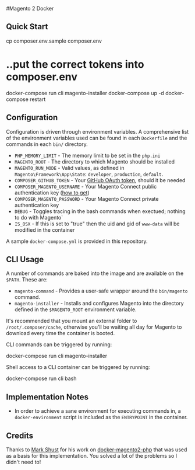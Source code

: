 #Magento 2 Docker

## Quick Start

  cp composer.env.sample composer.env
  # ..put the correct tokens into composer.env

  docker-compose run cli magento-installer
  docker-compose up -d
  docker-compose restart

## Configuration

Configuration is driven through environment variables.  A comprehensive list of the environment variables used can be found in each `Dockerfile` and the commands in each `bin/` directory.

* `PHP_MEMORY_LIMIT` - The memory limit to be set in the `php.ini`
* `MAGENTO_ROOT` - The directory to which Magento should be installed
* `MAGENTO_RUN_MODE` - Valid values, as defined in `Magento\Framework\App\State`: `developer`, `production`, `default`.
* `COMPOSER_GITHUB_TOKEN` - Your [GitHub OAuth token](https://getcomposer.org/doc/articles/troubleshooting.md#api-rate-limit-and-oauth-tokens), should it be needed
* `COMPOSER_MAGENTO_USERNAME` - Your Magento Connect public authentication key ([how to get](http://devdocs.magento.com/guides/v2.0/install-gde/prereq/connect-auth.html))
* `COMPOSER_MAGENTO_PASSWORD` - Your Magento Connect private authentication key
* `DEBUG` - Toggles tracing in the bash commands when exectued; nothing to do with Magento`
* `IS_OSX` - If this is set to "true" then the uid and gid of `www-data` will be modified in the container

A sample `docker-compose.yml` is provided in this repository.

## CLI Usage

A number of commands are baked into the image and are available on the `$PATH`. These are:

* `magento-command` - Provides a user-safe wrapper around the `bin/magento` command.
* `magento-installer` - Installs and configures Magento into the directory defined in the `$MAGENTO_ROOT` environment variable.

It's recommended that you mount an external folder to `/root/.composer/cache`, otherwise you'll be waiting all day for Magento to download every time the container is booted.

CLI commands can be triggered by running:

  docker-compose run cli magento-installer

Shell access to a CLI container can be triggered by running:

  docker-compose run cli bash

## Implementation Notes

* In order to achieve a sane environment for executing commands in, a `docker-environment` script is included as the `ENTRYPOINT` in the container.

## Credits

Thanks to [Mark Shust](https://twitter.com/markshust) for his work on [docker-magento2-php](https://github.com/mageinferno/docker-magento2-php) that was used as a basis for this implementation.  You solved a lot of the problems so I didn't need to!
